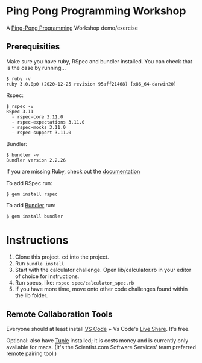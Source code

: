 # Ping Pong Programming Workshop

A [Ping-Pong Programming](https://docs.google.com/presentation/d/17tLRoC7_LP1q9hSF-4B0g3nKrTQXKo3qUI3VlIMaxC8/edit?usp=sharing) Workshop demo/exercise 

## Prerequisities

Make sure you have ruby, RSpec and bundler installed. You can check that is the case by running...
```
$ ruby -v
ruby 3.0.0p0 (2020-12-25 revision 95aff21468) [x86_64-darwin20]
```
Rspec: 
```
$ rspec -v
RSpec 3.11
  - rspec-core 3.11.0
  - rspec-expectations 3.11.0
  - rspec-mocks 3.11.0
  - rspec-support 3.11.0
```
Bundler:
```
$ bundler -v
Bundler version 2.2.26
```

If you are missing Ruby, check out the [documentation](https://www.ruby-lang.org/en/documentation/installation/) 

To add RSpec run:
```
$ gem install rspec
```

To add [Bundler](https://bundler.io/) run: 
```
$ gem install bundler
```

# Instructions
1. Clone this project. cd into the project.
2. Run ```bundle install```
3. Start with the calculator challenge. Open lib/calculator.rb in your editor of choice for instructions.
4. Run specs, like: ```rspec spec/calculator_spec.rb```
5. If you have more time, move onto other code challenges found within the lib folder. 

## Remote Collaboration Tools
Everyone should at least install [VS Code](https://code.visualstudio.com/download) + Vs Code's [Live Share](https://code.visualstudio.com/learn/collaboration/live-share). It's free. 

Optional: also have [Tuple](https://tuple.app/) installed; it is costs money and is currently only available for macs. (It's the Scientist.com Software Services' team preferred remote pairing tool.)
